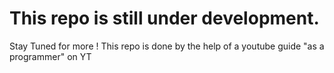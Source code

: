 # This repo is still under development.
Stay Tuned for more !
This repo is done by the help of a youtube guide "as a programmer" on YT

